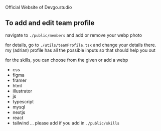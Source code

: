 Official Website of Devgo.studio

## To add and edit team profile

navigate to
`./public/members`
and add or remove your webp photo

for details, go to
`./utils/teamProfile.tsx`
and change your details there. my (adrian) profile has all the possible inputs so that should help you out

for the skills, you can choose from the given or add a webp

-   css
-   figma
-   framer
-   html
-   illustrator
-   js
-   typescript
-   mysql
-   nextjs
-   react
-   tailwind
    ... please add if you add in
    `./public/skills`
